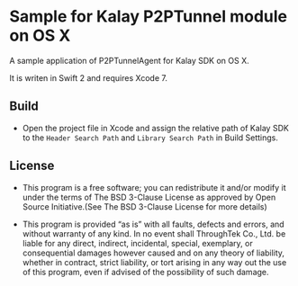 # Sample for Kalay P2PTunnel module on OS X
A sample application of P2PTunnelAgent for Kalay SDK on OS X.

It is writen in Swift 2 and requires Xcode 7.

## Build

* Open the project file in Xcode and assign the relative path of Kalay SDK to the `Header Search Path` and `Library Search Path` in Build Settings.

## License
* This program is a free software; you can redistribute it and/or modify it under the terms of The BSD 3-Clause License as approved by Open Source Initiative.(See The BSD 3-Clause License for more details)

* This program is provided “as is” with all faults, defects and errors, and without warranty of any kind. In no event shall ThroughTek Co., Ltd. be liable for any direct, indirect, incidental, special, exemplary, or consequential damages however caused and on any theory of liability, whether in contract, strict liability, or tort arising in any way out the use of this program, even if advised of the possibility of such damage.